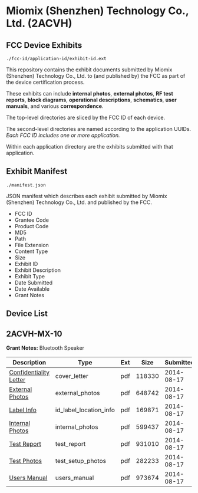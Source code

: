# Miomix (Shenzhen) Technology Co., Ltd. (2ACVH)
## FCC Device Exhibits

```
./fcc-id/application-id/exhibit-id.ext
```

This repository contains the exhibit documents submitted by Miomix (Shenzhen) Technology Co., Ltd. to (and published by) the FCC as part of the device certification process.

These exhibits can include **internal photos**, **external photos**, **RF test reports**, **block diagrams**, **operational descriptions**, **schematics**, **user manuals**, and various **correspondence**.

The top-level directories are sliced by the FCC ID of each device.

The second-level directories are named according to the application UUIDs. *Each FCC ID includes one or more application.*

Within each application directory are the exhibits submitted with that application. 

## Exhibit Manifest

```
./manifest.json
```

JSON manifest which describes each exhibit submitted by Miomix (Shenzhen) Technology Co., Ltd. and published by the FCC.

- FCC ID
- Grantee Code
- Product Code
- MD5
- Path
- File Extension
- Content Type
- Size
- Exhibit ID
- Exhibit Description
- Exhibit Type
- Date Submitted
- Date Available
- Grant Notes

## Device List
## 2ACVH-MX-10
**Grant Notes:** Bluetooth Speaker

| Description | Type | Ext | Size | Submitted | Available |
| ----------- | ---- | --- | ---- | --------- | --------- |
| [Confidentiality Letter](2ACVH-MX-10/a5fd97caa136864f799b85dd6e88d9f6/2360648.pdf) | cover_letter | pdf | 118330 | 2014-08-17 | 2014-08-17 |
| [External Photos](2ACVH-MX-10/a5fd97caa136864f799b85dd6e88d9f6/2360649.pdf) | external_photos | pdf | 648742 | 2014-08-17 | 2014-08-17 |
| [Label Info](2ACVH-MX-10/a5fd97caa136864f799b85dd6e88d9f6/2360651.pdf) | id_label_location_info | pdf | 169871 | 2014-08-17 | 2014-08-17 |
| [Internal Photos](2ACVH-MX-10/a5fd97caa136864f799b85dd6e88d9f6/2360650.pdf) | internal_photos | pdf | 599437 | 2014-08-17 | 2014-08-17 |
| [Test Report](2ACVH-MX-10/a5fd97caa136864f799b85dd6e88d9f6/2360653.pdf) | test_report | pdf | 931010 | 2014-08-17 | 2014-08-17 |
| [Test Photos](2ACVH-MX-10/a5fd97caa136864f799b85dd6e88d9f6/2360652.pdf) | test_setup_photos | pdf | 282233 | 2014-08-17 | 2014-08-17 |
| [Users Manual](2ACVH-MX-10/a5fd97caa136864f799b85dd6e88d9f6/2360654.pdf) | users_manual | pdf | 973674 | 2014-08-17 | 2014-08-17 |
